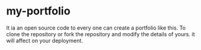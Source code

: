 # my-portfolio

It ia an open source code to every one can create a portfolio like this.
To clone the repository or fork the repository and modify the details of yours.
it will affect on your deployment.
